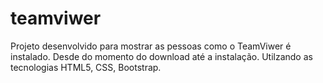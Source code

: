 # teamviwer
Projeto desenvolvido para mostrar as pessoas como o TeamViwer é instalado. Desde do momento do download até a instalação. Utilzando as tecnologias HTML5, CSS, Bootstrap.
